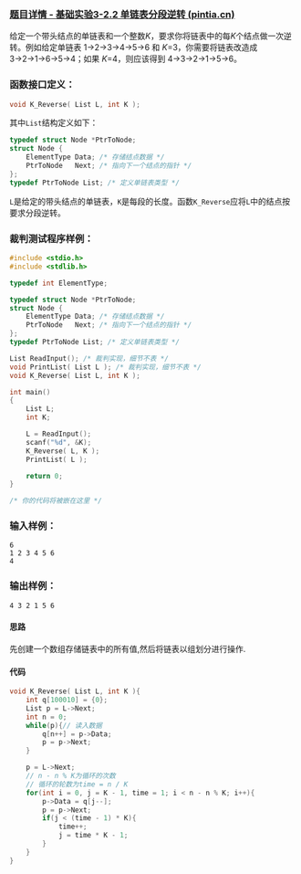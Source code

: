 ### [题目详情 - 基础实验3-2.2 单链表分段逆转 (pintia.cn)](https://pintia.cn/problem-sets/988034414048743424/problems/988038293285015552)

给定一个带头结点的单链表和一个整数*K*，要求你将链表中的每*K*个结点做一次逆转。例如给定单链表 1→2→3→4→5→6 和 *K*=3，你需要将链表改造成 3→2→1→6→5→4；如果 *K*=4，则应该得到 4→3→2→1→5→6。

### 函数接口定义：

```c++
void K_Reverse( List L, int K );
```

其中`List`结构定义如下：

```c++
typedef struct Node *PtrToNode;
struct Node {
    ElementType Data; /* 存储结点数据 */
    PtrToNode   Next; /* 指向下一个结点的指针 */
};
typedef PtrToNode List; /* 定义单链表类型 */
```

`L`是给定的带头结点的单链表，`K`是每段的长度。函数`K_Reverse`应将`L`中的结点按要求分段逆转。

### 裁判测试程序样例：

```c++
#include <stdio.h>
#include <stdlib.h>

typedef int ElementType;

typedef struct Node *PtrToNode;
struct Node {
    ElementType Data; /* 存储结点数据 */
    PtrToNode   Next; /* 指向下一个结点的指针 */
};
typedef PtrToNode List; /* 定义单链表类型 */

List ReadInput(); /* 裁判实现，细节不表 */
void PrintList( List L ); /* 裁判实现，细节不表 */
void K_Reverse( List L, int K );

int main()
{
    List L;
    int K;

    L = ReadInput();
    scanf("%d", &K);
    K_Reverse( L, K );
    PrintList( L );

    return 0;
}

/* 你的代码将被嵌在这里 */
```

### 输入样例：

```in
6
1 2 3 4 5 6
4
```

### 输出样例：

```out
4 3 2 1 5 6
```

#### 思路

先创建一个数组存储链表中的所有值,然后将链表以组划分进行操作.

#### 代码

```cpp
void K_Reverse( List L, int K ){
    int q[100010] = {0};
    List p = L->Next;
    int n = 0;
    while(p){// 读入数据
        q[n++] = p->Data;
        p = p->Next;
    }

    p = L->Next;
    // n - n % K为循环的次数
    // 循环的轮数为time = n / K
    for(int i = 0, j = K - 1, time = 1; i < n - n % K; i++){
        p->Data = q[j--];
        p = p->Next;
        if(j < (time - 1) * K){
            time++;
            j = time * K - 1;
        }
    }
}
```

